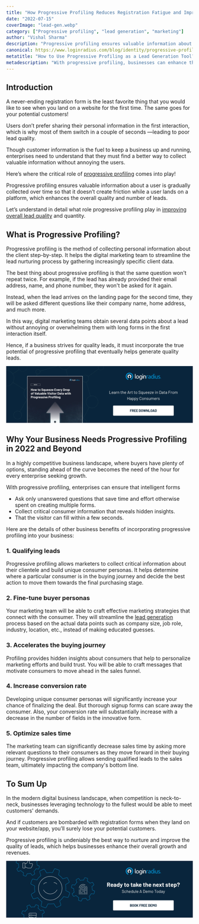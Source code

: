 ```yaml
---
title: "How Progressive Profiling Reduces Registration Fatigue and Improves Lead Quality?"
date: "2022-07-15"
coverImage: "lead-gen.webp"
category: ["Progressive profiling", "lead generation", "marketing"]
author: "Vishal Sharma"
description: "Progressive profiling ensures valuable information about a user is gradually collected over time so that it doesn’t create friction while a user lands on a platform, which enhances the overall quality and number of leads. This blog explains the role of progressive profiling in improving overall lead quality and quantity."
canonical: https://www.loginradius.com/blog/identity/progressive-profiling/
metatitle: "How to Use Progressive Profiling as a Lead Generation Tool?"
metadescription: "With progressive profiling, businesses can enhance their lead generation and ensure quality leads without registration fatigue. Read on to learn more."
---
```


## Introduction

A never-ending registration form is the least favorite thing that you would like to see when you land on a website for the first time. The same goes for your potential customers! 

Users don’t prefer sharing their personal information in the first interaction, which is why most of them switch in a couple of seconds —leading to poor lead quality. 

Though customer information is the fuel to keep a business up and running, enterprises need to understand that they must find a better way to collect valuable information without annoying the users. 

Here’s where the critical role of [progressive profiling](https://www.loginradius.com/blog/identity/presenting-progressive-profiling-loginradius/) comes into play! 

Progressive profiling ensures valuable information about a user is gradually collected over time so that it doesn’t create friction while a user lands on a platform, which enhances the overall quality and number of leads. 

Let’s understand in detail what role progressive profiling play in [improving overall lead quality](https://www.loginradius.com/blog/growth/sign-up-tips-conversion-rate/) and quantity. 


## What is Progressive Profiling?

Progressive profiling is the method of collecting personal information about the client step-by-step. It helps the digital marketing team to streamline the lead nurturing process by gathering increasingly specific client data.

The best thing about progressive profiling is that the same question won't repeat twice. For example, if the lead has already provided their email address, name, and phone number, they won't be asked for it again.

Instead, when the lead arrives on the landing page for the second time, they will be asked different questions like their company name, home address, and much more.

In this way, digital marketing teams obtain several data points about a lead without annoying or overwhelming them with long forms in the first interaction itself.

Hence, if a business strives for quality leads, it must incorporate the true potential of progressive profiling that eventually helps generate quality leads. 


[![EB-progressive-profiling](EB-progressive-profiling.webp)](https://www.loginradius.com/resource/how-to-squeeze-every-drop-of-progressive-profiling/)


## Why Your Business Needs Progressive Profiling in 2022 and Beyond

In a highly competitive business landscape, where buyers have plenty of options, standing ahead of the curve becomes the need of the hour for every enterprise seeking growth. 

With progressive profiling, enterprises can ensure that intelligent forms



* Ask only unanswered questions that save time and effort otherwise spent on creating multiple forms.
* Collect critical consumer information that reveals hidden insights.
* That the visitor can fill within a few seconds.

Here are the details of other business benefits of incorporating progressive profiling into your business: 


### 1. Qualifying leads

Progressive profiling allows marketers to collect critical information about their clientele and build unique consumer personas. It helps determine where a particular consumer is in the buying journey and decide the best action to move them towards the final purchasing stage.


### 2. Fine-tune buyer personas

Your marketing team will be able to craft effective marketing strategies that connect with the consumer. They will streamline the [lead generation](https://www.loginradius.com/blog/growth/ott-authentication-boost-lead-generation-2022/) process based on the actual data points such as company size, job role, industry, location, etc., instead of making educated guesses.


### 3. Accelerates the buying journey

Profiling provides hidden insights about consumers that help to personalize marketing efforts and build trust. You will be able to craft messages that motivate consumers to move ahead in the sales funnel.


### 4. Increase conversion rate

Developing unique consumer personas will significantly increase your chance of finalizing the deal. But thorough signup forms can scare away the consumer. Also, your conversion rate will substantially increase with a decrease in the number of fields in the innovative form.


### 5. Optimize sales time

The marketing team can significantly decrease sales time by asking more relevant questions to their consumers as they move forward in their buying journey. Progressive profiling allows sending qualified leads to the sales team, ultimately impacting the company's bottom line.


## To Sum Up 

In the modern digital business landscape, when competition is neck-to-neck, businesses leveraging technology to the fullest would be able to meet customers' demands. 

And if customers are bombarded with registration forms when they land on your website/app, you’ll surely lose your potential customers. 

Progressive profiling is undeniably the best way to nurture and improve the quality of leads, which helps businesses enhance their overall growth and revenues. 


[![book-a-demo-loginradius](../../assets/book-a-demo-loginradius.webp)](https://www.loginradius.com/contact-us?utm_source=blog&utm_medium=web&utm_campaign=progressive-profiling-lead-generation-tool)
